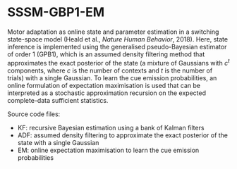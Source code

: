 # SSSM-GBP1-EM
Motor adaptation as online state and parameter estimation in a switching state-space model (Heald et al., *Nature Human Behavior*, 2018). Here, state inference is implemented using the generalised pseudo-Bayesian estimator of order 1 (GPB1), which is an assumed density filtering method that approximates the exact posterior of the state (a mixture of Gaussians with *c<sup>t</sup>* components, where *c* is the number of contexts and *t* is the number of trials) with a single Gaussian. To learn the cue emission probabilities, an online formulation of expectation maximisation is used that can be interpreted as a stochastic approximation recursion on the expected complete-data sufficient statistics.

Source code files:

- KF: recursive Bayesian estimation using a bank of Kalman filters
- ADF: assumed density filtering to approximate the exact posterior of the state with a single Gaussian
- EM: online expectation maximisation to learn the cue emission probabilities
